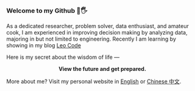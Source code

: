 ### Welcome to my Github 👋🖐

As a dedicated researcher, problem solver, data enthusiast, and amateur cook, I am experienced in improving decision making by analyzing data, majoring in but not limited to engineering. Recently I am learning by showing in my blog [Leo Code](https://www.wenyaoliu.com/blog)

Here is my secret about the wisdom of life —

 <p align="center"><center><strong>View the future and get prepared.</strong></center></p>

More about me? Visit my personal website in [English](https://www.wenyaoliu.com) or [Chinese 中文](https://wenyaoliu.gitee.io/cn). 
<!-- Visit my blog in [English](https://wenyaoliu.github.io/blog). Chinese blog will be set up soon ~~~-->
<!-- or [中文博客](https://wenyaoliu.github.io/cnblog).-->


<!--
**wenyaoliu/wenyaoliu** is a ✨ _special_ ✨ repository because its `README.md` (this file) appears on your GitHub profile.

Here are some ideas to get you started:

- 🔭 I’m currently working on ...
- 🌱 I’m currently learning ...
- 👯 I’m looking to collaborate on ...
- 🤔 I’m looking for help with ...
- 💬 Ask me about ...
- 📫 How to reach me: ...
- 😄 Pronouns: ...
- ⚡ Fun fact: ...
-->
